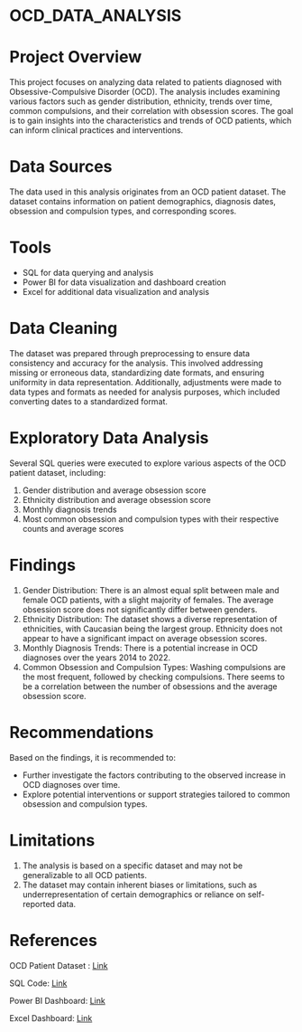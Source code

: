 # OCD_DATA_ANALYSIS
# Project Overview
This project focuses on analyzing data related to patients diagnosed with Obsessive-Compulsive Disorder (OCD). The analysis includes examining various factors such as gender distribution, ethnicity, trends over time, common compulsions, and their correlation with obsession scores. The goal is to gain insights into the characteristics and trends of OCD patients, which can inform clinical practices and interventions.

# Data Sources
The data used in this analysis originates from an OCD patient dataset. The dataset contains information on patient demographics, diagnosis dates, obsession and compulsion types, and corresponding scores.

# Tools
- SQL for data querying and analysis
- Power BI for data visualization and dashboard creation
- Excel for additional data visualization and analysis

# Data Cleaning
The dataset was prepared through preprocessing to ensure data consistency and accuracy for the analysis. This involved addressing missing or erroneous data, standardizing date formats, and ensuring uniformity in data representation. Additionally, adjustments were made to data types and formats as needed for analysis purposes, which included converting dates to a standardized format.

# Exploratory Data Analysis
Several SQL queries were executed to explore various aspects of the OCD patient dataset, including:
1. Gender distribution and average obsession score
2. Ethnicity distribution and average obsession score
3. Monthly diagnosis trends
4. Most common obsession and compulsion types with their respective counts and average scores

# Findings
1. Gender Distribution: There is an almost equal split between male and female OCD patients, with a slight majority of females. The average obsession score does not significantly differ between genders.
2. Ethnicity Distribution: The dataset shows a diverse representation of ethnicities, with Caucasian being the largest group. Ethnicity does not appear to have a significant impact on average obsession scores.
3. Monthly Diagnosis Trends: There is a potential increase in OCD diagnoses over the years 2014 to 2022.
4. Common Obsession and Compulsion Types: Washing compulsions are the most frequent, followed by checking compulsions. There seems to be a correlation between the number of obsessions and the average obsession score.

# Recommendations
Based on the findings, it is recommended to:
- Further investigate the factors contributing to the observed increase in OCD diagnoses over time.
- Explore potential interventions or support strategies tailored to common obsession and compulsion types.

# Limitations
1. The analysis is based on a specific dataset and may not be generalizable to all OCD patients.
2. The dataset may contain inherent biases or limitations, such as underrepresentation of certain demographics or reliance on self-reported data.

# References
  OCD Patient Dataset : [Link](https://github.com/gayatrikuracha/OCD_DATA_ANALYSIS/blob/main/ocd_patient_dataset.csv)
  
  SQL Code: [Link](https://github.com/gayatrikuracha/OCD_DATA_ANALYSIS/blob/main/ocd%20final%20sql%20code.sql)
  
  Power BI Dashboard: [Link](https://github.com/gayatrikuracha/OCD_DATA_ANALYSIS/blob/main/ocd%20dataset%20dashboard.pbix)

  Excel Dashboard: [Link](https://github.com/gayatrikuracha/OCD_DATA_ANALYSIS/blob/main/excel%20ocd%20visual.xlsx)

  



